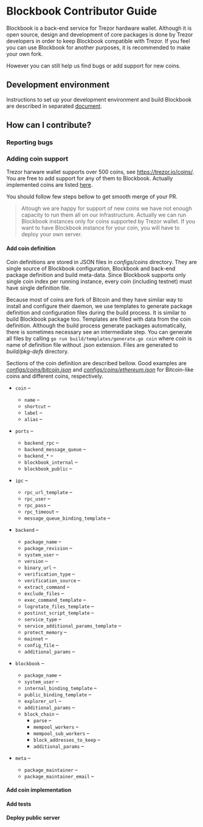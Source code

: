 # Blockbook Contributor Guide

Blockbook is a back-end service for Trezor hardware wallet. Although it is open source, design and development of
core packages is done by Trezor developers in order to keep Blockbook compatible with Trezor. If you feel you can
use Blockbook for another purposes, it is recommended to make your own fork.

However you can still help us find bugs or add support for new coins.

## Development environment

Instructions to set up your development environment and build Blockbook are described in separated
[document](/docs/build.md).

## How can I contribute?

### Reporting bugs

### Adding coin support

Trezor harware wallet supports over 500 coins, see https://trezor.io/coins/. You are free to add support for any of
them to Blockbook. Actually implemented coins are listed [here](/docs/ports.md).

You should follow few steps bellow to get smooth merge of your PR.

> Altough we are happy for support of new coins we have not enough capacity to run them all on our infrastructure.
> Actually we can run Blockbook instances only for coins supported by Trezor wallet. If you want to have Blockbook
> instance for your coin, you will have to deploy your own server.

#### Add coin definition

Coin definitions are stored in JSON files in *configs/coins* directory. They are single source of Blockbook
configuration, Blockbook and back-end package definition and build meta-data. Since Blockbook supports only single
coin index per running instance, every coin (including testnet) must have single definition file.

Because most of coins are fork of Bitcoin and they have similar way to install and configure their daemon, we use
templates to generate package definition and configuration files during the build process. It is similar to build
Blockbook package too. Templates are filled with data from the coin definition. Although the build process generate
packages automatically, there is sometimes necessary see an intermediate step. You can generate all files by calling
`go run build/templates/generate.go coin` where *coin* is name of definition file without .json extension. Files are
generated to *build/pkg-defs* directory.

Sections of the coin definition are described bellow. Good examples are
[*configs/coins/bitcoin.json*](configs/coins/bitcoin.json) and
[*configs/coins/ethereum.json*](configs/coins/ethereum.json) for Bitcoin-like coins and different coins, respectively.

* `coin` –
    * `name` –
    * `shortcut` –
    * `label` –
    * `alias` –

* `ports` –
    * `backend_rpc` –
    * `backend_message_queue` –
    * `backend_*` –
    * `blockbook_internal` –
    * `blockbook_public` –

* `ipc` –
    * `rpc_url_template` –
    * `rpc_user` –
    * `rpc_pass` –
    * `rpc_timeout` –
    * `message_queue_binding_template` –

* `backend` –
    * `package_name` –
    * `package_revision` –
    * `system_user` –
    * `version` –
    * `binary_url` –
    * `verification_type` –
    * `verification_source` –
    * `extract_command` –
    * `exclude_files` –
    * `exec_command_template` –
    * `logrotate_files_template` –
    * `postinst_script_template` –
    * `service_type` –
    * `service_additional_params_template` –
    * `protect_memory` –
    * `mainnet` –
    * `config_file` –
    * `additional_params` –

* `blockbook` –
    * `package_name` –
    * `system_user` –
    * `internal_binding_template` –
    * `public_binding_template` –
    * `explorer_url` –
    * `additional_params` –
    * `block_chain` –
        * `parse` –
        * `mempool_workers` –
        * `mempool_sub_workers` –
        * `block_addresses_to_keep` –
        * `additional_params` –

* `meta` –
    * `package_maintainer` –
    * `package_maintainer_email` –

#### Add coin implementation

#### Add tests

#### Deploy public server
